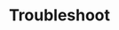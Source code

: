 ---
build:
  render: never
title: Troubleshoot
weight: 40
params:
  sidebar:
    group: Enterprise
---